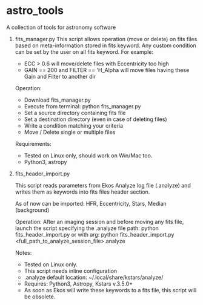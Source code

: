 # astro_tools
A collection of  tools for astronomy software

1) fits_manager.py
    This script allows operation (move or delete) on fits files based on meta-information stored 
    in fits keyword.
    Any custom condition can be set by the user on all fits keyword.
    For example:
    - ECC > 0.6 will move/delete files with Eccentricity too high
    - GAIN == 200 and FILTER == 'H_Alpha will move files having these Gain and Filter to another dir

    Operation:
    - Download fits_manager.py
    - Execute from terminal: python fits_manager.py
    - Set a source directory containing fits file
    - Set a destination directory (even in case of deleting files)
    - Write a condition matching your criteria
    - Move / Delete single or multiple files

    Requirements:
    - Tested on Linux only, should work on Win/Mac too.
    - Python3, astropy

2) fits_header_import.py

    This script reads parameters from Ekos Analyze log file (.analyze)
    and writes them as keywords into fits files header section.

    As of now can be imported: HFR, Eccentricity, Stars, Median (background)
    
    Operation:
    After an imaging session and before moving any fits file,
    launch the script specifying the .analyze file path:
        python fits_header_import.py 
    or with arg:
        python fits_header_import.py <full_path_to_analyze_session_file>.analyze
    
    Notes:
    - Tested on Linux only.
    - This script needs inline configuration 
    - .analyze default location: ~/.local/share/kstars/analyze/
    - Requires: Python3, Astropy, Kstars v.3.5.0+ 
    - As soon as Ekos will write these keywords to a fits file, this
    script will be obsolete.
